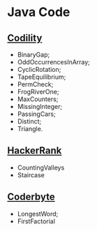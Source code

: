 # Java Code

## [Codility](https://www.codility.com/)

* BinaryGap;
* OddOccurrencesInArray;
* CyclicRotation;
* TapeEquilibrium;
* PermCheck;
* FrogRiverOne;
* MaxCounters;
* MissingInteger;
* PassingCars;
* Distinct;
* Triangle.

## [HackerRank](https://www.hackerrank.com/)

* CountingValleys
* Staircase

## [Coderbyte](https://www.coderbyte.com/)

* LongestWord;
* FirstFactorial


